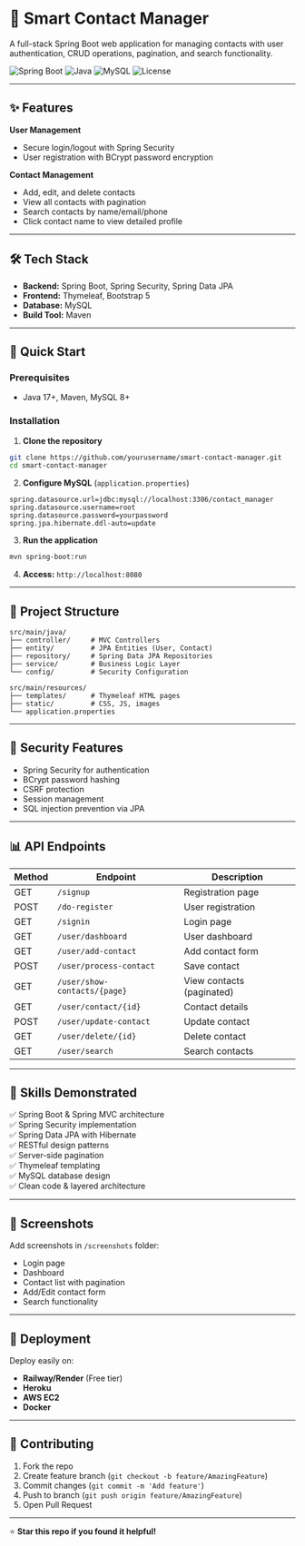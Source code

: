 # 📇 Smart Contact Manager

A full-stack Spring Boot web application for managing contacts with user authentication, CRUD operations, pagination, and search functionality.

![Spring Boot](https://img.shields.io/badge/Spring--Boot-3.1+-green)
![Java](https://img.shields.io/badge/Java-17+-orange)
![MySQL](https://img.shields.io/badge/MySQL-8+-blue)
![License](https://img.shields.io/badge/license-MIT-blue)

---

## ✨ Features

**User Management**
- Secure login/logout with Spring Security
- User registration with BCrypt password encryption

**Contact Management**
- Add, edit, and delete contacts
- View all contacts with pagination
- Search contacts by name/email/phone
- Click contact name to view detailed profile

---

## 🛠️ Tech Stack

- **Backend:** Spring Boot, Spring Security, Spring Data JPA
- **Frontend:** Thymeleaf, Bootstrap 5
- **Database:** MySQL
- **Build Tool:** Maven

---

## 🚀 Quick Start

### Prerequisites
- Java 17+, Maven, MySQL 8+

### Installation

1. **Clone the repository**
```bash
git clone https://github.com/yourusername/smart-contact-manager.git
cd smart-contact-manager
```

2. **Configure MySQL** (`application.properties`)
```properties
spring.datasource.url=jdbc:mysql://localhost:3306/contact_manager
spring.datasource.username=root
spring.datasource.password=yourpassword
spring.jpa.hibernate.ddl-auto=update
```

3. **Run the application**
```bash
mvn spring-boot:run
```

4. **Access:** `http://localhost:8080`

---

## 📁 Project Structure

```
src/main/java/
├── controller/     # MVC Controllers
├── entity/         # JPA Entities (User, Contact)
├── repository/     # Spring Data JPA Repositories
├── service/        # Business Logic Layer
└── config/         # Security Configuration

src/main/resources/
├── templates/      # Thymeleaf HTML pages
├── static/         # CSS, JS, images
└── application.properties
```

---

## 🔐 Security Features

- Spring Security for authentication
- BCrypt password hashing
- CSRF protection
- Session management
- SQL injection prevention via JPA

---

## 📊 API Endpoints

| Method | Endpoint | Description |
|--------|----------|-------------|
| GET | `/signup` | Registration page |
| POST | `/do-register` | User registration |
| GET | `/signin` | Login page |
| GET | `/user/dashboard` | User dashboard |
| GET | `/user/add-contact` | Add contact form |
| POST | `/user/process-contact` | Save contact |
| GET | `/user/show-contacts/{page}` | View contacts (paginated) |
| GET | `/user/contact/{id}` | Contact details |
| POST | `/user/update-contact` | Update contact |
| GET | `/user/delete/{id}` | Delete contact |
| GET | `/user/search` | Search contacts |

---

## 🎯 Skills Demonstrated

✅ Spring Boot & Spring MVC architecture  
✅ Spring Security implementation  
✅ Spring Data JPA with Hibernate  
✅ RESTful design patterns  
✅ Server-side pagination  
✅ Thymeleaf templating  
✅ MySQL database design  
✅ Clean code & layered architecture

---

## 📸 Screenshots

Add screenshots in `/screenshots` folder:
- Login page
- Dashboard
- Contact list with pagination
- Add/Edit contact form
- Search functionality

---

## 🚀 Deployment

Deploy easily on:
- **Railway/Render** (Free tier)
- **Heroku**
- **AWS EC2**
- **Docker**

---

## 🤝 Contributing

1. Fork the repo
2. Create feature branch (`git checkout -b feature/AmazingFeature`)
3. Commit changes (`git commit -m 'Add feature'`)
4. Push to branch (`git push origin feature/AmazingFeature`)
5. Open Pull Request

---

⭐ **Star this repo if you found it helpful!**
